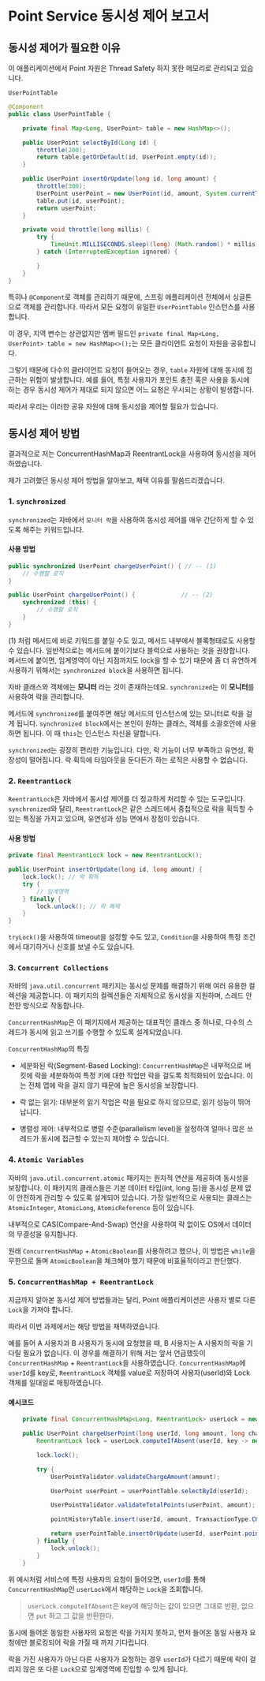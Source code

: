 # Point Service 동시성 제어 보고서

## 동시성 제어가 필요한 이유
이 애플리케이션에서 Point 자원은 Thread Safety 하지 못한 메모리로 관리되고 있습니다.

`UserPointTable`
```java
@Component
public class UserPointTable {

    private final Map<Long, UserPoint> table = new HashMap<>();

    public UserPoint selectById(Long id) {
        throttle(200);
        return table.getOrDefault(id, UserPoint.empty(id));
    }

    public UserPoint insertOrUpdate(long id, long amount) {
        throttle(300);
        UserPoint userPoint = new UserPoint(id, amount, System.currentTimeMillis());
        table.put(id, userPoint);
        return userPoint;
    }

    private void throttle(long millis) {
        try {
            TimeUnit.MILLISECONDS.sleep((long) (Math.random() * millis));
        } catch (InterruptedException ignored) {

        }
    }
}
```
특히나 `@Component`로 객체를 관리하기 때문에, 스프링 애플리케이션 전체에서 싱글톤으로 객체를 관리합니다. 따라서 모든 요청이 유일한 `UserPointTable` 인스턴스를 사용합니다.

이 경우, 지역 변수는 상관없지만 멤버 필드인 `private final Map<Long, UserPoint> table = new HashMap<>();`는 모든 클라이언트 요청이 자원을 공유합니다.

그렇기 때문에 다수의 클라이언트 요청이 들어오는 경우, `table` 자원에 대해 동시에 접근하는 위험이 발생합니다.
예를 들어, 특정 사용자가 포인트 충전 혹은 사용을 동시에 하는 경우 동시성 제어가 제대로 되지 않으면 어느 요청은 무시되는 상황이 발생합니다.

따라서 우리는 이러한 공유 자원에 대해 동시성을 제어할 필요가 있습니다.

## 동시성 제어 방법
결과적으로 저는 ConcurrentHashMap과 ReentrantLock을 사용하여 동시성을 제어하였습니다.

제가 고려했던 동시성 제어 방법을 알아보고, 채택 이유를 말씀드리겠습니다.
### 1. `synchronized`

`synchronized`는 자바에서 `모니터 락`을 사용하여 동시성 제어를 매우 간단하게 할 수 있도록 해주는 키워드입니다.

#### 사용 방법
 
```java
public synchronized UserPoint chargeUserPoint() { // -- (1)
    // 수행할 로직
}

public UserPoint chargeUserPoint() {             // -- (2)
    synchronized (this) {
        // 수행할 로직
    }
}
```
(1) 처럼 메서드에 바로 키워드를 붙일 수도 있고, 메서드 내부에서 블록형태로도 사용할 수 있습니다. 
일반적으로는 메서드에 붙이기보다 블럭으로 사용하는 것을 권장합니다. 
메서드에 붙이면, 임계영역이 아닌 지점까지도 lock을 할 수 있기 때문에 좀 더 유연하게 사용하기 위해서는 `synchronized block`을 사용하면 됩니다. 

자바 클래스와 객체에는 **모니터** 라는 것이 존재하는데요. `synchronized`는 이 **모니터**를 사용하여 락을 관리합니다.

메서드에 `synchronized`를 붙여주면 해당 메서드의 인스턴스에 있는 모니터로 락을 걸게 됩니다. `synchronized block`에서는 본인이 원하는 클래스, 객체를 소괄호안에 사용하면 됩니다. 이 때 `this`는 인스턴스 자신을 말합니다.

`synchronized`는 굉장히 편리한 기능입니다. 다만, 락 기능이 너무 부족하고 유연성, 확장성이 떨어집니다. 락 획득에 타임아웃을 둔다든가 하는 로직은 사용할 수 없습니다.


### 2. `ReentrantLock`
`ReentrantLock`은 자바에서 동시성 제어를 더 정교하게 처리할 수 있는 도구입니다. `synchronized`와 달리, `ReentrantLock`은 같은 스레드에서 중첩적으로 락을 획득할 수 있는 특징을 가지고 있으며, 유연성과 성능 면에서 장점이 있습니다.

#### 사용 방법
```java
private final ReentrantLock lock = new ReentrantLock();

public UserPoint insertOrUpdate(long id, long amount) {
    lock.lock(); // 락 획득
    try {
        // 임계영역
    } finally {
        lock.unlock(); // 락 해제
    }
}
```

`tryLock()`을 사용하여 timeout을 설정할 수도 있고, `Condition`을 사용하여 특정 조건에서 대기하거나 신호를 보낼 수도 있습니다.

### 3. `Concurrent Collections`
자바의 `java.util.concurrent` 패키지는 동시성 문제를 해결하기 위해 여러 유용한 컬렉션을 제공합니다. 이 패키지의 컬렉션들은 자체적으로 동시성을 지원하며, 스레드 안전한 방식으로 작동합니다.

`ConcurrentHashMap`은 이 패키지에서 제공하는 대표적인 클래스 중 하나로, 다수의 스레드가 동시에 읽고 쓰기를 수행할 수 있도록 설계되었습니다.

`ConcurrentHashMap`의 특징
- 세분화된 락(Segment-Based Locking):
`ConcurrentHashMap`은 내부적으로 버킷에 락을 세분화하여 특정 키에 대한 작업만 락을 걸도록 최적화되어 있습니다. 이는 전체 맵에 락을 걸지 않기 때문에 높은 동시성을 보장합니다.

- 락 없는 읽기:
대부분의 읽기 작업은 락을 필요로 하지 않으므로, 읽기 성능이 뛰어납니다.

- 병렬성 제어: 
내부적으로 병렬 수준(parallelism level)을 설정하여 얼마나 많은 쓰레드가 동시에 접근할 수 있는지 제어할 수 있습니다.

### 4. `Atomic Variables`
자바의 `java.util.concurrent.atomic` 패키지는 원자적 연산을 제공하여 동시성을 보장합니다. 이 패키지의 클래스들은 기본 데이터 타입(int, long 등)을 동시성 문제 없이 안전하게 관리할 수 있도록 설계되어 있습니다. 가장 일반적으로 사용되는 클래스는 `AtomicInteger`, `AtomicLong`, `AtomicReference` 등이 있습니다.

내부적으로 CAS(Compare-And-Swap) 연산을 사용하여 락 없이도 OS에서 데이터의 무결성을 유지합니다.

원래 `ConcurrentHashMap` + `AtomicBoolean`를 사용하려고 했으나, 이 방법은 `while`을 무한으로 돌며 `AtomicBoolean`을 체크해야 했기 때문에 비효율적이라고 판단했다.

### 5. `ConcurrentHashMap + ReentrantLock`
지금까지 알아본 동시성 제어 방법들과는 달리, Point 애플리케이션은 사용자 별로 다른 `Lock`을 가져야 합니다.

따라서 이번 과제에서는 해당 방법을 채택하였습니다. 

예를 들어 A 사용자과 B 사용자가 동시에 요청했을 때, B 사용자는 A 사용자의 락을 기다릴 필요가 없습니다. 이 경우를 해결하기 위해 저는 앞서 언급했듯이 `ConcurrentHashMap` + `ReentrantLock`을 사용하였습니다.
`ConcurrentHashMap`에 `userId`를 key로, `ReentrantLock` 객체를 value로 저장하여 사용자(userId)와 Lock 객체를 일대일로 매핑하였습니다.

#### 예시코드
```java
    private final ConcurrentHashMap<Long, ReentrantLock> userLock = new ConcurrentHashMap<>();

    public UserPoint chargeUserPoint(long userId, long amount, long chargeMillis) {
        ReentrantLock lock = userLock.computeIfAbsent(userId, key -> new ReentrantLock(true));

        lock.lock();

        try {
            UserPointValidator.validateChargeAmount(amount);

            UserPoint userPoint = userPointTable.selectById(userId);

            UserPointValidator.validateTotalPoints(userPoint, amount);

            pointHistoryTable.insert(userId, amount, TransactionType.CHARGE, chargeMillis);

            return userPointTable.insertOrUpdate(userId, userPoint.point() + amount);
        } finally {
            lock.unlock();
        }
    }
```

위 예시처럼 서비스에 특정 사용자의 요청이 들어오면, `userId`를 통해 `ConcurrentHashMap`인 `userLock`에서 해당하는 `Lock`을 조회합니다.

> `userLock.computeIfAbsent`은 key에 해당하는 값이 있으면 그대로 반환, 없으면 `put` 하고 그 값을 반환한다.

동시에 들어온 동일한 사용자의 요청은 락을 가지지 못하고, 먼저 들어온 동일 사용자 요청에만 블로킹되어 락을 가질 때 까지 기다립니다.

락을 가진 사용자가 아닌 다른 사용자가 요청하는 경우 `userId`가 다르기 때문에 락이 걸리지 않은 또 다른 `Lock`으로 임계영역에 진입할 수 있게 됩니다.
